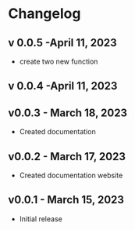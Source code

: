 # Changelog
## v 0.0.5 -April 11, 2023
- create two new function

## v 0.0.4 -April 11, 2023


## v0.0.3 - March 18, 2023

- Created documentation

## v0.0.2 - March 17, 2023

- Created documentation website

## v0.0.1 - March 15, 2023

- Initial release
